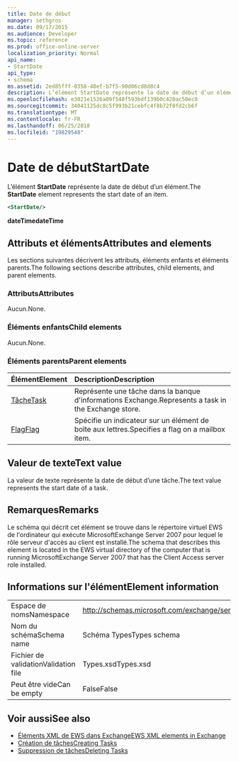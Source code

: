 ```yaml
---
title: Date de début
manager: sethgros
ms.date: 09/17/2015
ms.audience: Developer
ms.topic: reference
ms.prod: office-online-server
localization_priority: Normal
api_name:
- StartDate
api_type:
- schema
ms.assetid: 2ed85fff-0358-48ef-b7f5-90d06cd8d8c4
description: L’élément StartDate représente la date de début d’un élément.
ms.openlocfilehash: e3021e1526a09f548f593bdf139b0c420ac50ec8
ms.sourcegitcommit: 34041125dc8c5f993b21cebfc4f8b72f0fd2cb6f
ms.translationtype: MT
ms.contentlocale: fr-FR
ms.lasthandoff: 06/25/2018
ms.locfileid: "19829548"
---
```

# <a name="startdate"></a><span data-ttu-id="abe8a-103">Date de début</span><span class="sxs-lookup"><span data-stu-id="abe8a-103">StartDate</span></span>

<span data-ttu-id="abe8a-104">L’élément **StartDate** représente la date de début d’un élément.</span><span class="sxs-lookup"><span data-stu-id="abe8a-104">The **StartDate** element represents the start date of an item.</span></span> 
  
```xml
<StartDate/>
```

<span data-ttu-id="abe8a-105">**dateTime**</span><span class="sxs-lookup"><span data-stu-id="abe8a-105">**dateTime**</span></span>

## <a name="attributes-and-elements"></a><span data-ttu-id="abe8a-106">Attributs et éléments</span><span class="sxs-lookup"><span data-stu-id="abe8a-106">Attributes and elements</span></span>

<span data-ttu-id="abe8a-107">Les sections suivantes décrivent les attributs, éléments enfants et éléments parents.</span><span class="sxs-lookup"><span data-stu-id="abe8a-107">The following sections describe attributes, child elements, and parent elements.</span></span>
  
### <a name="attributes"></a><span data-ttu-id="abe8a-108">Attributs</span><span class="sxs-lookup"><span data-stu-id="abe8a-108">Attributes</span></span>

<span data-ttu-id="abe8a-109">Aucun.</span><span class="sxs-lookup"><span data-stu-id="abe8a-109">None.</span></span>
  
### <a name="child-elements"></a><span data-ttu-id="abe8a-110">Éléments enfants</span><span class="sxs-lookup"><span data-stu-id="abe8a-110">Child elements</span></span>

<span data-ttu-id="abe8a-111">Aucun.</span><span class="sxs-lookup"><span data-stu-id="abe8a-111">None.</span></span>
  
### <a name="parent-elements"></a><span data-ttu-id="abe8a-112">Éléments parents</span><span class="sxs-lookup"><span data-stu-id="abe8a-112">Parent elements</span></span>

|<span data-ttu-id="abe8a-113">**Élément**</span><span class="sxs-lookup"><span data-stu-id="abe8a-113">**Element**</span></span>|<span data-ttu-id="abe8a-114">**Description**</span><span class="sxs-lookup"><span data-stu-id="abe8a-114">**Description**</span></span>|
|:-----|:-----|
|[<span data-ttu-id="abe8a-115">Tâche</span><span class="sxs-lookup"><span data-stu-id="abe8a-115">Task</span></span>](task.md) <br/> |<span data-ttu-id="abe8a-116">Représente une tâche dans la banque d'informations Exchange.</span><span class="sxs-lookup"><span data-stu-id="abe8a-116">Represents a task in the Exchange store.</span></span>  <br/> |
|[<span data-ttu-id="abe8a-117">Flag</span><span class="sxs-lookup"><span data-stu-id="abe8a-117">Flag</span></span>](flag.md) <br/> |<span data-ttu-id="abe8a-118">Spécifie un indicateur sur un élément de boîte aux lettres.</span><span class="sxs-lookup"><span data-stu-id="abe8a-118">Specifies a flag on a mailbox item.</span></span>  <br/> |
   
## <a name="text-value"></a><span data-ttu-id="abe8a-119">Valeur de texte</span><span class="sxs-lookup"><span data-stu-id="abe8a-119">Text value</span></span>

<span data-ttu-id="abe8a-120">La valeur de texte représente la date de début d’une tâche.</span><span class="sxs-lookup"><span data-stu-id="abe8a-120">The text value represents the start date of a task.</span></span>
  
## <a name="remarks"></a><span data-ttu-id="abe8a-121">Remarques</span><span class="sxs-lookup"><span data-stu-id="abe8a-121">Remarks</span></span>

<span data-ttu-id="abe8a-122">Le schéma qui décrit cet élément se trouve dans le répertoire virtuel EWS de l'ordinateur qui exécute MicrosoftExchange Server 2007 pour lequel le rôle serveur d'accès au client est installé.</span><span class="sxs-lookup"><span data-stu-id="abe8a-122">The schema that describes this element is located in the EWS virtual directory of the computer that is running MicrosoftExchange Server 2007 that has the Client Access server role installed.</span></span>
  
## <a name="element-information"></a><span data-ttu-id="abe8a-123">Informations sur l'élément</span><span class="sxs-lookup"><span data-stu-id="abe8a-123">Element information</span></span>

|||
|:-----|:-----|
|<span data-ttu-id="abe8a-124">Espace de noms</span><span class="sxs-lookup"><span data-stu-id="abe8a-124">Namespace</span></span>  <br/> |http://schemas.microsoft.com/exchange/services/2006/types  <br/> |
|<span data-ttu-id="abe8a-125">Nom du schéma</span><span class="sxs-lookup"><span data-stu-id="abe8a-125">Schema name</span></span>  <br/> |<span data-ttu-id="abe8a-126">Schéma Types</span><span class="sxs-lookup"><span data-stu-id="abe8a-126">Types schema</span></span>  <br/> |
|<span data-ttu-id="abe8a-127">Fichier de validation</span><span class="sxs-lookup"><span data-stu-id="abe8a-127">Validation file</span></span>  <br/> |<span data-ttu-id="abe8a-128">Types.xsd</span><span class="sxs-lookup"><span data-stu-id="abe8a-128">Types.xsd</span></span>  <br/> |
|<span data-ttu-id="abe8a-129">Peut être vide</span><span class="sxs-lookup"><span data-stu-id="abe8a-129">Can be empty</span></span>  <br/> |<span data-ttu-id="abe8a-130">False</span><span class="sxs-lookup"><span data-stu-id="abe8a-130">False</span></span>  <br/> |
   
## <a name="see-also"></a><span data-ttu-id="abe8a-131">Voir aussi</span><span class="sxs-lookup"><span data-stu-id="abe8a-131">See also</span></span>

- [<span data-ttu-id="abe8a-132">Éléments XML de EWS dans Exchange</span><span class="sxs-lookup"><span data-stu-id="abe8a-132">EWS XML elements in Exchange</span></span>](ews-xml-elements-in-exchange.md)
- [<span data-ttu-id="abe8a-133">Création de tâches</span><span class="sxs-lookup"><span data-stu-id="abe8a-133">Creating Tasks</span></span>](http://msdn.microsoft.com/library/0ef97334-e8a0-4f67-a23a-dd9e2bbad49f%28Office.15%29.aspx)
- [<span data-ttu-id="abe8a-134">Suppression de tâches</span><span class="sxs-lookup"><span data-stu-id="abe8a-134">Deleting Tasks</span></span>](http://msdn.microsoft.com/library/a3d7e25f-8a35-4901-b1d9-d31f418ab340%28Office.15%29.aspx)

